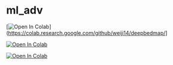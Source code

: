 # ml_adv
[![Open In Colab](https://colab.research.google.com/assets/colab-badge.svg)](https://colab.research.google.com/github/weiji14/deepbedmap/]

[![Open In Colab](https://colab.research.google.com/assets/colab-badge.svg)](https://colab.research.google.com/github/bubunja/ml_adv/blob/master/ML_SBER_ADVANCED_MIKHAIL_KUZMENKOV.ipynb)

[![Open In Colab](https://colab.research.google.com/assets/colab-badge.svg)](https://colab.research.google.com/github/bubunja/ml_adv/blob/master/Homework_1.ipynb)

